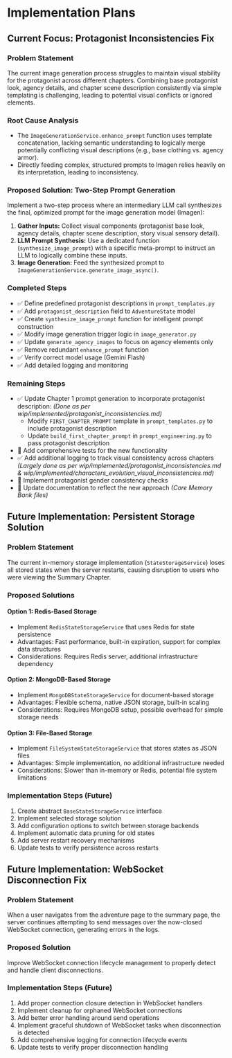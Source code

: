 # Implementation Plans

## Current Focus: Protagonist Inconsistencies Fix

### Problem Statement
The current image generation process struggles to maintain visual stability for the protagonist across different chapters. Combining base protagonist look, agency details, and chapter scene description consistently via simple templating is challenging, leading to potential visual conflicts or ignored elements.

### Root Cause Analysis
- The `ImageGenerationService.enhance_prompt` function uses template concatenation, lacking semantic understanding to logically merge potentially conflicting visual descriptions (e.g., base clothing vs. agency armor).
- Directly feeding complex, structured prompts to Imagen relies heavily on its interpretation, leading to inconsistency.

### Proposed Solution: Two-Step Prompt Generation
Implement a two-step process where an intermediary LLM call synthesizes the final, optimized prompt for the image generation model (Imagen):

1. **Gather Inputs:** Collect visual components (protagonist base look, agency details, chapter scene description, story visual sensory detail).
2. **LLM Prompt Synthesis:** Use a dedicated function (`synthesize_image_prompt`) with a specific meta-prompt to instruct an LLM to logically combine these inputs.
3. **Image Generation:** Feed the synthesized prompt to `ImageGenerationService.generate_image_async()`.

### Completed Steps
- ✅ Define predefined protagonist descriptions in `prompt_templates.py`
- ✅ Add `protagonist_description` field to `AdventureState` model
- ✅ Create `synthesize_image_prompt` function for intelligent prompt construction
- ✅ Modify image generation trigger logic in `image_generator.py`
- ✅ Update `generate_agency_images` to focus on agency elements only
- ✅ Remove redundant `enhance_prompt` function
- ✅ Verify correct model usage (Gemini Flash)
- ✅ Add detailed logging and monitoring

### Remaining Steps
- ✅ Update Chapter 1 prompt generation to incorporate protagonist description: *(Done as per wip/implemented/protagonist_inconsistencies.md)*
  - Modify `FIRST_CHAPTER_PROMPT` template in `prompt_templates.py` to include protagonist description
  - Update `build_first_chapter_prompt` in `prompt_engineering.py` to pass protagonist description
- 🔲 Add comprehensive tests for the new functionality
- ✅ Add additional logging to track visual consistency across chapters *(Largely done as per wip/implemented/protagonist_inconsistencies.md & wip/implemented/characters_evolution_visual_inconsistencies.md)*
- 🔲 Implement protagonist gender consistency checks
- 🔲 Update documentation to reflect the new approach *(Core Memory Bank files)*

## Future Implementation: Persistent Storage Solution

### Problem Statement
The current in-memory storage implementation (`StateStorageService`) loses all stored states when the server restarts, causing disruption to users who were viewing the Summary Chapter.

### Proposed Solutions

#### Option 1: Redis-Based Storage
- Implement `RedisStateStorageService` that uses Redis for state persistence
- Advantages: Fast performance, built-in expiration, support for complex data structures
- Considerations: Requires Redis server, additional infrastructure dependency

#### Option 2: MongoDB-Based Storage
- Implement `MongoDBStateStorageService` for document-based storage
- Advantages: Flexible schema, native JSON storage, built-in scaling
- Considerations: Requires MongoDB setup, possible overhead for simple storage needs

#### Option 3: File-Based Storage
- Implement `FileSystemStateStorageService` that stores states as JSON files
- Advantages: Simple implementation, no additional infrastructure needed
- Considerations: Slower than in-memory or Redis, potential file system limitations

### Implementation Steps (Future)
1. Create abstract `BaseStateStorageService` interface
2. Implement selected storage solution
3. Add configuration options to switch between storage backends
4. Implement automatic data pruning for old states
5. Add server restart recovery mechanisms
6. Update tests to verify persistence across restarts

## Future Implementation: WebSocket Disconnection Fix

### Problem Statement
When a user navigates from the adventure page to the summary page, the server continues attempting to send messages over the now-closed WebSocket connection, generating errors in the logs.

### Proposed Solution
Improve WebSocket connection lifecycle management to properly detect and handle client disconnections.

### Implementation Steps (Future)
1. Add proper connection closure detection in WebSocket handlers
2. Implement cleanup for orphaned WebSocket connections
3. Add better error handling around send operations
4. Implement graceful shutdown of WebSocket tasks when disconnection is detected
5. Add comprehensive logging for connection lifecycle events
6. Update tests to verify proper disconnection handling
